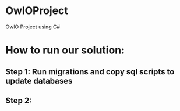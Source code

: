 # OwlOProject
OwlO Project using C#

# How to run our solution:

## Step 1: Run migrations and copy sql scripts to update databases
## Step 2: 
